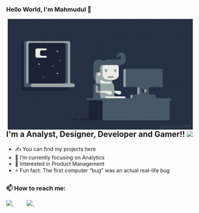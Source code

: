 ### Hello World, I'm Mahmudul  👋

 <img align="right" alt="GIF" src="https://github.com/mhasan213/mhasan213/blob/main/code.gif?raw=true" width="500" height="300" />


## I'm a Analyst, Designer, Developer and Gamer!! <img src="https://media.giphy.com/media/WQfOqmNxHLSdu258VJ/giphy.gif?cid=ecf05e47wxqef5ki2l1kcqm9k0ugx0ocjgg4ntlk36ep2m56&rid=giphy.gif&ct=s" width="30">
- ✍ You can find my projects here 
- 🌱 I’m currently focusing on Analytics
- 💬 Interested in Product Management 
- ⚡ Fun fact: The first computer “bug” was an actual real-life bug

<h3>📫 How to reach me:</h3>
<a href="mailto:m.h.shihab09@gmail.com"> <img src="https://img.icons8.com/fluent/48/000000/gmail.png" width="3.5%"/> </a>&nbsp;&nbsp;&nbsp;&nbsp;&nbsp;&nbsp;&nbsp;&nbsp;
<a href="https://linkedin.com/in/mahmudul-hasan9"> <img src="https://cdn.jsdelivr.net/npm/simple-icons@v3/icons/linkedin.svg" width="3.5%"/> </a>&nbsp;&nbsp;&nbsp;&nbsp;&nbsp;&nbsp;&nbsp;&nbsp;
<br />

[linkedin]: https://linkedin.com/in/mahmudul-hasan9
[e-mail]: m.h.shihab09@gmail.com
